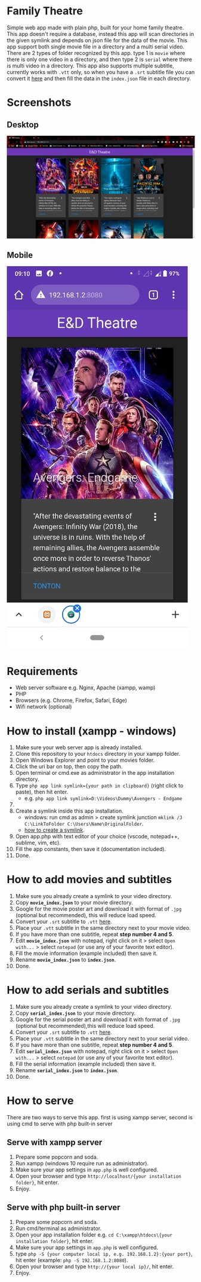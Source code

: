 # Family Theatre
 Simple web app made with plain php, built for your home family theatre.
 This app doesn't require a database, instead this app will scan directories in the given symlink and depends on json file for the data of the movie. This app support both single movie file in a directory and a multi serial video.
 There are 2 types of folder recognized by this app. type 1 is `movie` where there is only one video in a directory, and then type 2 is `serial` where there is multi video in a directory. This app also supports multiple subtitle, currently works with `.vtt` only, so when you have a `.srt` subtitle file you can convert it [here](https://subtitletools.com/convert-to-vtt-online) and then fill the data in the `index.json` file in each directory.

# Screenshots
## Desktop
![desktop](https://github.com/diolan12/family-theatre/raw/main/res/Screenshot%202021-03-01%20090941.jpg)

## Mobile
![mobile](https://github.com/diolan12/family-theatre/raw/main/res/Image%202021-03-01%20at%2009.11.33.jpeg)

# Requirements
- Web server software e.g. Nginx, Apache (xampp, wamp)
- PHP
- Browsers (e.g. Chrome, Firefox, Safari, Edge)
- Wifi network (optional)

# How to install (xampp - windows)
1. Make sure your web server app is already installed.
2. Clone this repository to your `htdocs` directory in your xampp folder.
3. Open Windows Explorer and point to your movies folder.
4. Click the uri bar on top, then copy the path.
5. Open terminal or cmd.exe as administrator in the app installation directory.
6. Type `php app link symlink={your path in clipboard}` (right click to paste), then hit enter.
    - e.g. `php app link symlink=D:\Videos\Dummy\Avengers - Endgame`
7.
3. Create a symlink inside this app installation.
    - windows: run cmd as admin > create symlink junction `mklink /J C:\LinkToFolder C:\Users\Name\OriginalFolder`.
    - [how to create a symlink](https://www.howtogeek.com/howto/16226/complete-guide-to-symbolic-links-symlinks-on-windows-or-linux/).
4. Open app.php with text editor of your choice (vscode, notepad++, sublime, vim, etc).
5. Fill the app constants, then save it (documentation included).
6. Done.

# How to add movies and subtitles
1. Make sure you already create a symlink to your video directory.
2. Copy **`movie_index.json`** to your movie directory.
3. Google for the movie poster art and download it with format of `.jpg` (optional but recommended), this will reduce load speed.
4. Convert your `.srt` subtitle to `.vtt` [here](https://subtitletools.com/convert-to-vtt-online).
5. Place your `.vtt` subtitle in the same directory next to your movie video.
6. If you have more than one subtitle, repeat **step number 4 and 5**.
7. Edit **`movie_index.json`** with notepad, right click on it > select `Open with...` > select `notepad` (or use any of your favorite text editor).
8. Fill the movie information (example included) then save it.
9. Rename **`movie_index.json`** to **`index.json`**.
10. Done.

# How to add serials and subtitles
1. Make sure you already create a symlink to your video directory.
2. Copy **`serial_index.json`** to your movie directory.
3. Google for the serial poster art and download it with format of `.jpg` (optional but recommended),this will reduce load speed.
4. Convert your `.srt` subtitle to `.vtt` [here](https://subtitletools.com/convert-to-vtt-online).
5. Place your `.vtt` subtitle in the same directory next to your serial video.
6. If you have more than one subtitle, repeat **step number 4 and 5**.
7. Edit **`serial_index.json`** with notepad, right click on it > select `Open with...` > select `notepad` (or use any of your favorite text editor).
8. Fill the serial information (example included) then save it.
9. Rename **`serial_index.json`** to **`index.json`**.
10. Done.

# How to serve
There are two ways to serve this app. first is using xampp server, second is using cmd to serve with php built-in server
## Serve with xampp server
1. Prepare some popcorn and soda.
2. Run xampp (windows 10 require run as administrator).
3. Make sure your app settings in `app.php` is well configured.
4. Open your browser and type `http://localhost/{your installation folder}`, hit enter.
5. Enjoy.

## Serve with php built-in server
1. Prepare some popcorn and soda.
2. Run cmd/terminal as administrator.
3. Open your app installation folder e.g. `cd C:\xampp\htdocs\{your installation folder}`, hit enter.
4. Make sure your app settings in `app.php` is well configured.
5. type `php -S {your computer local ip, e.g. 192.168.1.2}:{your port}`, hit enter (example: `php -S 192.168.1.2:8080`).
6. Open your browser and type `http://{your local ip}/`, hit enter.
7. Enjoy.

